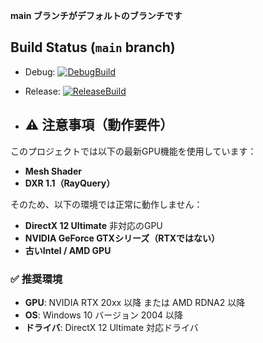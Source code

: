 **main ブランチがデフォルトのブランチです**

## Build Status (`main` branch)

- Debug:   [![DebugBuild](https://github.com/Muratasakuya/Engine_2025/actions/workflows/DebugBuild.yml/badge.svg)](https://github.com/Muratasakuya/Engine_2025/actions/workflows/DebugBuild.yml)
- Release: [![ReleaseBuild](https://github.com/Muratasakuya/Engine_2025/actions/workflows/ReleaseBuild.yml/badge.svg)](https://github.com/Muratasakuya/Engine_2025/actions/workflows/ReleaseBuild.yml)

- ## ⚠️ 注意事項（動作要件）

このプロジェクトでは以下の最新GPU機能を使用しています：

- **Mesh Shader**
- **DXR 1.1（RayQuery）**

そのため、以下の環境では正常に動作しません：

- **DirectX 12 Ultimate** 非対応のGPU
- **NVIDIA GeForce GTXシリーズ（RTXではない）**
- **古いIntel / AMD GPU**

### ✅ 推奨環境

- **GPU**: NVIDIA RTX 20xx 以降 または AMD RDNA2 以降  
- **OS**: Windows 10 バージョン 2004 以降  
- **ドライバ**: DirectX 12 Ultimate 対応ドライバ
